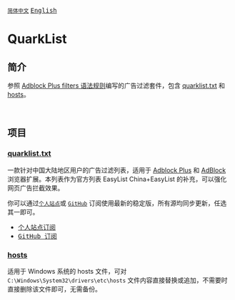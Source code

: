 [<kbd>`简体中文`</kbd>](https://github.com/francis-zhao/quarklist#readme "读我")
[<kbd>English</kbd>](https://github.com/francis-zhao/quarklist/blob/master/README.EN.md "Readme")

# QuarkList

## 简介

参照 [Adblock Plus filters 语法规则](https://help.eyeo.com/adblockplus/how-to-write-filters "如何编写过滤")编写的广告过滤套件，包含 [quarklist.txt](#quarklisttxt) 和 [hosts](#hosts)。

<br>

## 项目

### [quarklist.txt](https://github.com/francis-zhao/quarklist/blob/master/quarklist.txt)

一款针对中国大陆地区用户的广告过滤列表，适用于 [Adblock Plus](https://adblockplus.org/ "Adblock Plus") 和 [AdBlock](https://getadblock.com/ "AdBlock") 浏览器扩展。本列表作为官方列表 EasyList China+EasyList 的补充，可以强化网页广告拦截效果。

你可以通过[`个人站点`](https://n2o.io/p/quarklist/dist/quarklist.txt)或 [`GitHub`](https://raw.githubusercontent.com/francis-zhao/quarklist/master/quarklist.txt) 订阅使用最新的稳定版，所有源均同步更新，任选其一即可。

- [<kbd>个人站点订阅</kbd>](https://subscribe.adblockplus.org?location=https://n2o.io/p/quarklist/dist/quarklist.txt&title=QuarkList)
- [<kbd>GitHub 订阅</kbd>](https://subscribe.adblockplus.org?location=https://raw.githubusercontent.com/francis-zhao/quarklist/master/quarklist.txt&title=QuarkList)

### [hosts](https://github.com/francis-zhao/quarklist/blob/master/hosts)

适用于 Windows 系统的 hosts 文件，可对 `C:\Windows\System32\drivers\etc\hosts` 文件内容直接替换或追加，不需要时直接删除该文件即可，无需备份。

<br>
